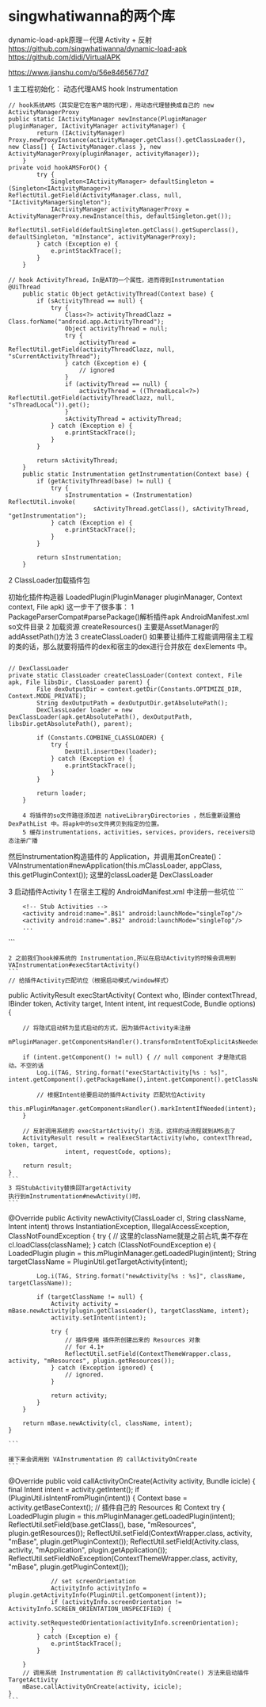 
# singwhatiwanna的两个库

dynamic-load-apk原理－代理 Activity + 反射
https://github.com/singwhatiwanna/dynamic-load-apk
https://github.com/didi/VirtualAPK


https://www.jianshu.com/p/56e8465677d7 

1 主工程初始化： 动态代理AMS  hook Instrumentation  
```
// hook系统AMS（其实是它在客户端的代理），用动态代理替换成自己的 new ActivityManagerProxy
public static IActivityManager newInstance(PluginManager pluginManager, IActivityManager activityManager) {
        return (IActivityManager) Proxy.newProxyInstance(activityManager.getClass().getClassLoader(), new Class[] { IActivityManager.class }, new ActivityManagerProxy(pluginManager, activityManager));
    }
private void hookAMSForO() {
        try {
            Singleton<IActivityManager> defaultSingleton = (Singleton<IActivityManager>) ReflectUtil.getField(ActivityManager.class, null, "IActivityManagerSingleton");
            IActivityManager activityManagerProxy = ActivityManagerProxy.newInstance(this, defaultSingleton.get());
            ReflectUtil.setField(defaultSingleton.getClass().getSuperclass(), defaultSingleton, "mInstance", activityManagerProxy);
        } catch (Exception e) {
            e.printStackTrace();
        }
    }

// hook ActivityThread，In是AT的一个属性，进而得到Instrumentation
@UiThread
    public static Object getActivityThread(Context base) {
        if (sActivityThread == null) {
            try {
                Class<?> activityThreadClazz = Class.forName("android.app.ActivityThread");
                Object activityThread = null;
                try {
                    activityThread = ReflectUtil.getField(activityThreadClazz, null, "sCurrentActivityThread");
                } catch (Exception e) {
                    // ignored
                }
                if (activityThread == null) {
                    activityThread = ((ThreadLocal<?>) ReflectUtil.getField(activityThreadClazz, null, "sThreadLocal")).get();
                }
                sActivityThread = activityThread;
            } catch (Exception e) {
                e.printStackTrace();
            }
        }

        return sActivityThread;
    }
    public static Instrumentation getInstrumentation(Context base) {
        if (getActivityThread(base) != null) {
            try {
                sInstrumentation = (Instrumentation) ReflectUtil.invoke(
                        sActivityThread.getClass(), sActivityThread, "getInstrumentation");
            } catch (Exception e) {
                e.printStackTrace();
            }
        }

        return sInstrumentation;
    }
```

2 ClassLoader加载插件包

初始化插件构造器 LoadedPlugin(PluginManager pluginManager, Context context, File apk)
    这一步干了很多事：
        1 PackageParserCompat#parsePackage()解析插件apk AndroidManifest.xml so文件目录
        2 加载资源 createResources() 主要是AssetManager的addAssetPath()方法
        3 createClassLoader()
        如果要让插件工程能调用宿主工程的类的话，那么就要将插件的dex和宿主的dex进行合并放在 dexElements 中。
```

// DexClassLoader
private static ClassLoader createClassLoader(Context context, File apk, File libsDir, ClassLoader parent) {
        File dexOutputDir = context.getDir(Constants.OPTIMIZE_DIR, Context.MODE_PRIVATE);
        String dexOutputPath = dexOutputDir.getAbsolutePath();
        DexClassLoader loader = new DexClassLoader(apk.getAbsolutePath(), dexOutputPath, libsDir.getAbsolutePath(), parent);

        if (Constants.COMBINE_CLASSLOADER) {
            try {
                DexUtil.insertDex(loader);
            } catch (Exception e) {
                e.printStackTrace();
            }
        }

        return loader;
    }
```
        4 将插件的so文件路径添加进 nativeLibraryDirectories ，然后重新设置给 DexPathList 中。将apk中的so文件拷贝到指定的位置。
        5 缓存instrumentations，activities，services，providers，receivers动态注册广播

然后Instrumentation构造插件的 Application，并调用其onCreate()：
VAInstrumentation#newApplication(this.mClassLoader, appClass, this.getPluginContext());
这里的classLoader是 DexClassLoader

3 启动插件Activity
    1 在宿主工程的 AndroidManifest.xml 中注册一些坑位
    ```
<application>
        <!-- Stub Activities -->
        <activity android:name=".A$1" android:launchMode="standard"/>
        <activity android:name=".A$2" android:launchMode="standard"
            android:theme="@android:style/Theme.Translucent" />

        <!-- Stub Activities -->
        <activity android:name=".B$1" android:launchMode="singleTop"/>
        <activity android:name=".B$2" android:launchMode="singleTop"/>
        ...
</application>
    ```

    2 之前我们hook掉系统的 Instrumentation,所以在启动Activity的时候会调用到 VAInstrumentation#execStartActivity()
    ```
    // 给插件Activity匹配坑位（根据启动模式/window样式）
public ActivityResult execStartActivity(
            Context who, IBinder contextThread, IBinder token, Activity target,
            Intent intent, int requestCode, Bundle options) {

        // 将隐式启动转为显式启动的方式，因为插件Activity未注册
        mPluginManager.getComponentsHandler().transformIntentToExplicitAsNeeded(intent);
        
        if (intent.getComponent() != null) { // null component 才是隐式启动。不空的话
            Log.i(TAG, String.format("execStartActivity[%s : %s]", intent.getComponent().getPackageName(),intent.getComponent().getClassName()));

            // 根据Intent给要启动的插件Activity 匹配坑位Activity
            this.mPluginManager.getComponentsHandler().markIntentIfNeeded(intent);
        }

        // 反射调用系统的 execStartActivity() 方法，这样的话流程就到AMS去了
        ActivityResult result = realExecStartActivity(who, contextThread, token, target,
                    intent, requestCode, options);

        return result;
    }
    ```
    3 将StubActivity替换回TargetActivity
    执行到mInstrumentation#newActivity()时，
    ```
@Override
    public Activity newActivity(ClassLoader cl, String className, Intent intent) throws InstantiationException, IllegalAccessException, ClassNotFoundException {
        try {
            // 这里的className就是之前占坑,类不存在
            cl.loadClass(className);
        } catch (ClassNotFoundException e) {
            LoadedPlugin plugin = this.mPluginManager.getLoadedPlugin(intent);
            String targetClassName = PluginUtil.getTargetActivity(intent);

            Log.i(TAG, String.format("newActivity[%s : %s]", className, targetClassName));

            if (targetClassName != null) {
                Activity activity = mBase.newActivity(plugin.getClassLoader(), targetClassName, intent);
                activity.setIntent(intent);

                try {
                    // 插件使用 插件所创建出来的 Resources 对象
                    // for 4.1+
                    ReflectUtil.setField(ContextThemeWrapper.class, activity, "mResources", plugin.getResources());
                } catch (Exception ignored) {
                    // ignored.
                }

                return activity;
            }
        }

        return mBase.newActivity(cl, className, intent);
    }

    ```

    接下来会调用到 VAInstrumentation 的 callActivityOnCreate
    ```
@Override
    public void callActivityOnCreate(Activity activity, Bundle icicle) {
        final Intent intent = activity.getIntent();
        if (PluginUtil.isIntentFromPlugin(intent)) {
            Context base = activity.getBaseContext();
            // 插件自己的 Resources 和 Context
            try {
                LoadedPlugin plugin = this.mPluginManager.getLoadedPlugin(intent);
                ReflectUtil.setField(base.getClass(), base, "mResources", plugin.getResources());
                ReflectUtil.setField(ContextWrapper.class, activity, "mBase", plugin.getPluginContext());
                ReflectUtil.setField(Activity.class, activity, "mApplication", plugin.getApplication());
                ReflectUtil.setFieldNoException(ContextThemeWrapper.class, activity, "mBase", plugin.getPluginContext());

                // set screenOrientation
                ActivityInfo activityInfo = plugin.getActivityInfo(PluginUtil.getComponent(intent));
                if (activityInfo.screenOrientation != ActivityInfo.SCREEN_ORIENTATION_UNSPECIFIED) {
                    activity.setRequestedOrientation(activityInfo.screenOrientation);
                }
            } catch (Exception e) {
                e.printStackTrace();
            }

        }
        // 调用系统 Instrumentation 的 callActivityOnCreate() 方法来启动插件TargetActivity
        mBase.callActivityOnCreate(activity, icicle);
    }
    ```

